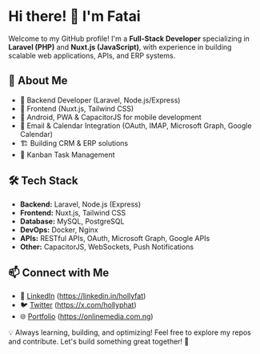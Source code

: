 # Hi there! 👋 I'm Fatai  

Welcome to my GitHub profile! I'm a **Full-Stack Developer** specializing in **Laravel (PHP)** and **Nuxt.js (JavaScript)**, with experience in building scalable web applications, APIs, and ERP systems.

## 🚀 About Me
- 🔧 Backend Developer (Laravel, Node.js/Express)
- 🎨 Frontend (Nuxt.js, Tailwind CSS)
- 📱 Android, PWA & CapacitorJS for mobile development
- 📨 Email & Calendar Integration (OAuth, IMAP, Microsoft Graph, Google Calendar)
- 🏗️ Building CRM & ERP solutions
- 🎯 Kanban Task Management

## 🛠 Tech Stack
- **Backend:** Laravel, Node.js (Express)
- **Frontend:** Nuxt.js, Tailwind CSS
- **Database:** MySQL, PostgreSQL
- **DevOps:** Docker, Nginx
- **APIs:** RESTful APIs, OAuth, Microsoft Graph, Google APIs
- **Other:** CapacitorJS, WebSockets, Push Notifications

## 📫 Connect with Me
- 🔗 [LinkedIn](#) (https://linkedin.in/hollyfat)
- 🐦 [Twitter](#) (https://x.com/hollyphat)
- 🌐 [Portfolio](#) (https://onlinemedia.com.ng)

💡 Always learning, building, and optimizing! Feel free to explore my repos and contribute. Let's build something great together! 🚀
